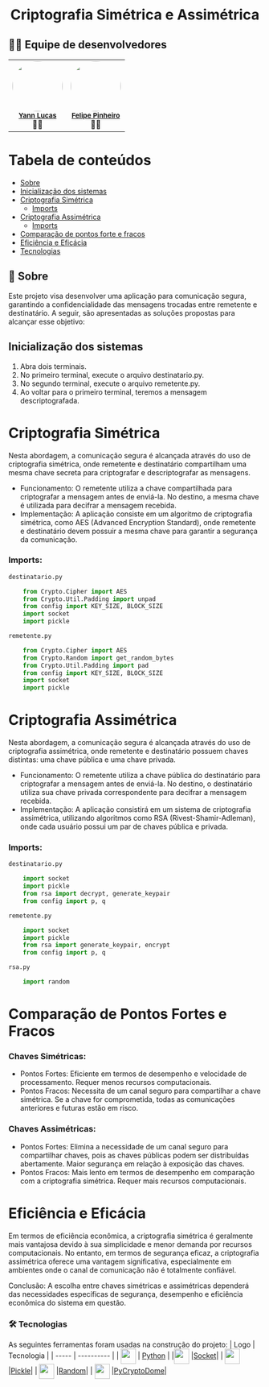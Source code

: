 <h1 align='center'>
    <p>Criptografia Simétrica e Assimétrica</p>
</h1>

## 🙋‍♂️ Equipe de desenvolvedores
<table align='center'>
  <tr>
    <td align="center">
        <img style="border-radius: 50%;" src="https://avatars.githubusercontent.com/u/101208372?v=4" width="100px;" alt=""/><br /><sub><b><a href="https://github.com/Y4nnLS">Yann Lucas</a></b></sub></a><br />👨‍🚀</a></td>
    <td align="center">
        <img style="border-radius: 50%;" src="https://avatars.githubusercontent.com/u/60533993?v=4" width="100px;" alt=""/><br /><sub><b><a href="https://github.com/Ypsiloon">Felipe Pinheiro</a></b></sub></a><br />👨‍🚀</td>
  </table>

Tabela de conteúdos
====================

- [Sobre](#📘-sobre)
- [Inicialização dos sistemas](#inicialização-dos-sistemas)
- [Criptografia Simétrica](#criptografia-simétrica)
    - [Imports](#imports)
- [Criptografia Assimétrica](#criptografia-assimétrica)
    - [Imports](#imports-1)
- [Comparação de pontos forte e fracos](#comparação-de-pontos-fortes-e-fracos)
- [Eficiência e Eficácia](#eficiência-e-eficácia)
- [Tecnologias](#🛠-tecnologias)
## 📘 Sobre

Este projeto visa desenvolver uma aplicação para comunicação segura, garantindo a confidencialidade das mensagens trocadas entre remetente e destinatário. A seguir, são apresentadas as soluções propostas para alcançar esse objetivo:

## Inicialização dos sistemas
1. Abra dois terminais.
2. No primeiro terminal, execute o arquivo destinatario.py.
3. No segundo terminal, execute o arquivo remetente.py.
4. Ao voltar para o primeiro terminal, teremos a mensagem descriptografada.
##

# Criptografia Simétrica

Nesta abordagem, a comunicação segura é alcançada através do uso de criptografia simétrica, onde remetente e destinatário compartilham uma mesma chave secreta para criptografar e descriptografar as mensagens.

- Funcionamento: O remetente utiliza a chave compartilhada para criptografar a mensagem antes de enviá-la. No destino, a mesma chave é utilizada para decifrar a mensagem recebida.
- Implementação: A aplicação consiste em um algoritmo de criptografia simétrica, como AES (Advanced Encryption Standard), onde remetente e destinatário devem possuir a mesma chave para garantir a segurança da comunicação.

### Imports:
```py
destinatario.py

    from Crypto.Cipher import AES
    from Crypto.Util.Padding import unpad
    from config import KEY_SIZE, BLOCK_SIZE
    import socket
    import pickle
```
```py
remetente.py

    from Crypto.Cipher import AES
    from Crypto.Random import get_random_bytes
    from Crypto.Util.Padding import pad
    from config import KEY_SIZE, BLOCK_SIZE
    import socket
    import pickle
```
# Criptografia Assimétrica

Nesta abordagem, a comunicação segura é alcançada através do uso de criptografia assimétrica, onde remetente e destinatário possuem chaves distintas: uma chave pública e uma chave privada.

- Funcionamento: O remetente utiliza a chave pública do destinatário para criptografar a mensagem antes de enviá-la. No destino, o destinatário utiliza sua chave privada correspondente para decifrar a mensagem recebida.
- Implementação: A aplicação consistirá em um sistema de criptografia assimétrica, utilizando algoritmos como RSA (Rivest-Shamir-Adleman), onde cada usuário possui um par de chaves pública e privada.

### Imports:
```py
destinatario.py

    import socket
    import pickle
    from rsa import decrypt, generate_keypair
    from config import p, q
```
```py
remetente.py

    import socket
    import pickle
    from rsa import generate_keypair, encrypt
    from config import p, q
```
```py
rsa.py

    import random
```
##
# Comparação de Pontos Fortes e Fracos

### Chaves Simétricas:

- Pontos Fortes: Eficiente em termos de desempenho e velocidade de processamento. Requer menos recursos computacionais.
- Pontos Fracos: Necessita de um canal seguro para compartilhar a chave simétrica. Se a chave for comprometida, todas as comunicações anteriores e futuras estão em risco.

### Chaves Assimétricas:

- Pontos Fortes: Elimina a necessidade de um canal seguro para compartilhar chaves, pois as chaves públicas podem ser distribuídas abertamente. Maior segurança em relação à exposição das chaves.
- Pontos Fracos: Mais lento em termos de desempenho em comparação com a criptografia simétrica. Requer mais recursos computacionais.


# Eficiência e Eficácia

Em termos de eficiência econômica, a criptografia simétrica é geralmente mais vantajosa devido à sua simplicidade e menor demanda por recursos computacionais. No entanto, em termos de segurança eficaz, a criptografia assimétrica oferece uma vantagem significativa, especialmente em ambientes onde o canal de comunicação não é totalmente confiável.

Conclusão: A escolha entre chaves simétricas e assimétricas dependerá das necessidades específicas de segurança, desempenho e eficiência econômica do sistema em questão.


### 🛠 Tecnologias

As seguintes ferramentas foram usadas na construção do projeto:
| Logo  | Tecnologia |
| ----- | ---------- |
| <img src="https://cdn.jsdelivr.net/gh/devicons/devicon@latest/icons/python/python-original.svg" height='30px' align='center' /> | [Python](https://www.python.org)  |
|<img src="https://cdn.jsdelivr.net/gh/devicons/devicon@latest/icons/python/python-original.svg" height='30px' align='center'/> |[Socket](https://docs.python.org/3/library/socket.html)| 
| <img src="https://cdn.jsdelivr.net/gh/devicons/devicon@latest/icons/python/python-original.svg" height='30px' align='center'> |[Pickle](https://docs.python.org/3/library/pickle.html)| 
| <img src="https://cdn.jsdelivr.net/gh/devicons/devicon@latest/icons/python/python-original.svg" height='30px' align='center'> |[Random](https://docs.python.org/pt-br/3/library/random.html)| 
| <img src="https://cdn.jsdelivr.net/gh/devicons/devicon@latest/icons/python/python-original.svg" height='30px' align='center'> |[PyCryptoDome](https://www.pycryptodome.org)| 
